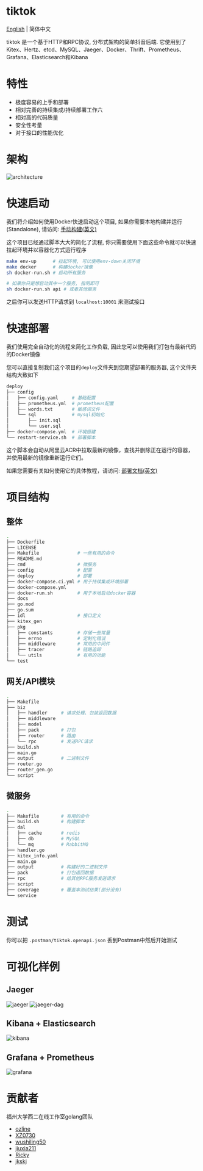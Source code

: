 # tiktok

[English](../README.md) | 简体中文

tiktok 是一个基于HTTP和RPC协议, 分布式架构的简单抖音后端. 它使用到了 Kitex、Hertz、etcd、MySQL、Jaeger、Docker、Thrift、Prometheus、Grafana、Elasticsearch和Kibana

# 特性

- 极度容易的上手和部署
- 相对完善的持续集成/持续部署工作六
- 相对高的代码质量
- 安全性考量
- 对于接口的性能优化

# 架构

![architecture](../docs/img/architecture.png)

# 快速启动

我们将介绍如何使用Docker快速启动这个项目, 如果你需要本地构建并运行(Standalone), 请访问: [手动构建(英文)](./start-by-local.md)

这个项目已经通过脚本大大的简化了流程, 你只需要使用下面这些命令就可以快速拉起环境并以容器化方式运行程序

```bash
make env-up      # 拉起环境, 可以使用env-down关闭环境
make docker      # 构建docker镜像
sh docker-run.sh # 启动所有服务

# 如果你只是想启动其中一个服务, 指明即可
sh docker-run.sh api # 或者其他服务
```

之后你可以发送HTTP请求到 `localhost:10001` 来测试接口

# 快速部署

我们使用完全自动化的流程来简化工作负载, 因此您可以使用我们打包有最新代码的Docker镜像

您可以直接复制我们这个项目的`deploy`文件夹到您期望部署的服务器, 这个文件夹结构大致如下

```bash
deploy
├── config
│   ├── config.yaml     # 基础配置
│   ├── prometheus.yml  # prometheus配置
│   ├── words.txt       # 敏感词文件
│   └── sql             # mysql初始化
│       ├── init.sql
│       └── user.sql
├── docker-compose.yml  # 环境搭建
└── restart-service.sh  # 部署脚本
```

这个脚本会自动从阿里云ACR中拉取最新的镜像，查找并删除正在运行的容器，并使用最新的镜像重新运行它们。

如果您需要有关如何使用它的具体教程，请访问: [部署文档(英文)](../deploy/README.md)

# 项目结构

## 整体
```bash
.
├── Dockerfile
├── LICENSE
├── Makefile              # 一些有用的命令
├── README.md
├── cmd                   # 微服务
├── config                # 配置
├── deploy                # 部署
├── docker-compose.ci.yml # 用于持续集成环境部署
├── docker-compose.yml
├── docker-run.sh         # 用于本地启动docker容器
├── docs
├── go.mod
├── go.sum
├── idl                   # 接口定义
├── kitex_gen
├── pkg
│   ├── constants         # 存储一些常量
│   ├── errno             # 定制化错误
│   ├── middleware        # 常用的中间件
│   ├── tracer            # 链路追踪
│   └── utils             # 有用的功能
└── test
```

## 网关/API模块

```bash
.
├── Makefile
├── biz
│   ├── handler     # 请求处理、包装返回数据
│   ├── middleware
│   ├── model
│   ├── pack        # 打包
│   ├── router      # 路由
│   └── rpc         # 发送RPC请求
├── build.sh
├── main.go
├── output          # 二进制文件
├── router.go
├── router_gen.go
└── script
```

## 微服务
```bash
.
├── Makefile        # 有用的命令
├── build.sh        # 构建脚本
├── dal
│   ├── cache       # redis
│   ├── db          # MySQL
│   └── mq          # RabbitMQ
├── handler.go
├── kitex_info.yaml
├── main.go
├── output          # 构建好的二进制文件
├── pack            # 打包返回数据
├── rpc             # 给其他RPC服务发送请求
├── script
├── coverage        # 覆盖率测试结果(部分没有)
└── service
```


# 测试

你可以把 `.postman/tiktok.openapi.json` 丢到Postman中然后开始测试

# 可视化样例

## Jaeger

![jaeger](./img/jaeger.png)
![jaeger-dag](./img/jaeger-dag.png)

## Kibana + Elasticsearch
![kibana](./img/kibana.png)

## Grafana + Prometheus
![grafana](./img/grafana.png)


# 贡献者

福州大学西二在线工作室golang团队

- [ozline](https://github.com/ozline)
- [XZ0730](https://github.com/XZ0730)
- [wushiling50](https://github.com/wushiling50)
- [jiuxia211](https://github.com/jiuxia211)
- [Ricky](https://github.com/Ricky-chen1)
- [jkskj](https://github.com/jkskj)
